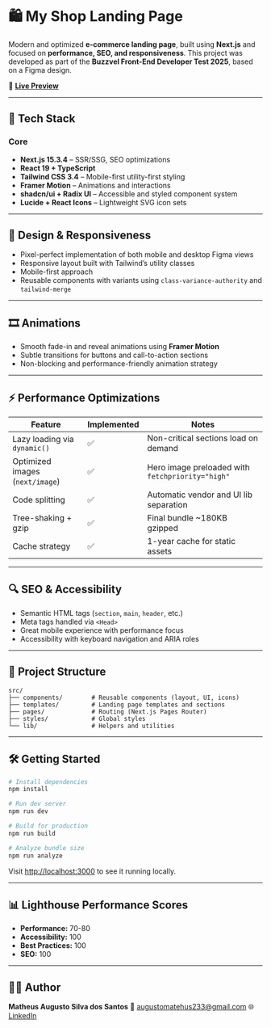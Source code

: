 # 🛍️ My Shop Landing Page

Modern and optimized **e-commerce landing page**, built using **Next.js** and focused on **performance, SEO, and responsiveness**. This project was developed as part of the **Buzzvel Front-End Developer Test 2025**, based on a Figma design.

🔗 **[Live Preview](https://my-shop-lading-page.vercel.app/)**

---

## 🚀 Tech Stack

### Core

* **Next.js 15.3.4** – SSR/SSG, SEO optimizations
* **React 19 + TypeScript**
* **Tailwind CSS 3.4** – Mobile-first utility-first styling
* **Framer Motion** – Animations and interactions
* **shadcn/ui + Radix UI** – Accessible and styled component system
* **Lucide + React Icons** – Lightweight SVG icon sets

---

## 📐 Design & Responsiveness

* Pixel-perfect implementation of both mobile and desktop Figma views
* Responsive layout built with Tailwind’s utility classes
* Mobile-first approach
* Reusable components with variants using `class-variance-authority` and `tailwind-merge`

---

## 🎞️ Animations

* Smooth fade-in and reveal animations using **Framer Motion**
* Subtle transitions for buttons and call-to-action sections
* Non-blocking and performance-friendly animation strategy

---

## ⚡ Performance Optimizations

| Feature                         | Implemented | Notes                                            |
| ------------------------------- | ----------- | ------------------------------------------------ |
| Lazy loading via `dynamic()`    | ✅           | Non-critical sections load on demand             |
| Optimized images (`next/image`) | ✅           | Hero image preloaded with `fetchpriority="high"` |
| Code splitting                  | ✅           | Automatic vendor and UI lib separation           |
| Tree-shaking + gzip             | ✅           | Final bundle \~180KB gzipped                     |
| Cache strategy                  | ✅           | 1-year cache for static assets                   |

---

## 🔍 SEO & Accessibility

* Semantic HTML tags (`section`, `main`, `header`, etc.)
* Meta tags handled via `<Head>`
* Great mobile experience with performance focus
* Accessibility with keyboard navigation and ARIA roles

---

## 📁 Project Structure

```
src/
├── components/        # Reusable components (layout, UI, icons)
├── templates/         # Landing page templates and sections
├── pages/             # Routing (Next.js Pages Router)
├── styles/            # Global styles
└── lib/               # Helpers and utilities

```

---

## 🛠️ Getting Started

```bash
# Install dependencies
npm install

# Run dev server
npm run dev

# Build for production
npm run build

# Analyze bundle size
npm run analyze
```

Visit [http://localhost:3000](http://localhost:3000) to see it running locally.

---

## 📊 Lighthouse Performance Scores

* **Performance:** 70-80
* **Accessibility:** 100
* **Best Practices:** 100
* **SEO:** 100

---

## 🧑‍💻 Author

**Matheus Augusto Silva dos Santos**
📧 [augustomatehus233@gmail.com](mailto:augustomatehus233@gmail.com)
🌐 [LinkedIn](https://www.linkedin.com/in/matheuzaugusto/)

